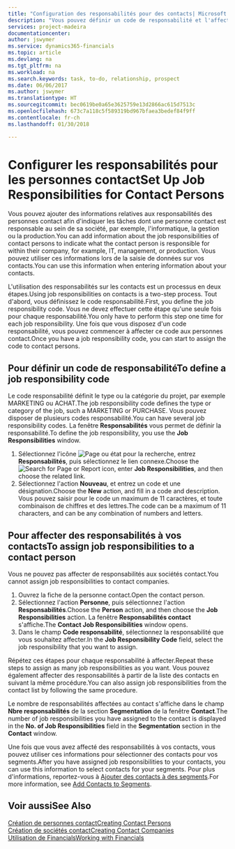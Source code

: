 ```yaml
---
title: "Configuration des responsabilités pour des contacts| Microsoft Docs"
description: "Vous pouvez définir un code de responsabilité et l'affecter à un contact pour indiquer les tâches dont votre contact est en charge dans sa société, par exemple, l'informatique ou la production."
services: project-madeira
documentationcenter: 
author: jswymer
ms.service: dynamics365-financials
ms.topic: article
ms.devlang: na
ms.tgt_pltfrm: na
ms.workload: na
ms.search.keywords: task, to-do, relationship, prospect
ms.date: 06/06/2017
ms.author: jswymer
ms.translationtype: HT
ms.sourcegitcommit: bec0619be0a65e3625759e13d2866ac615d7513c
ms.openlocfilehash: 673c7a118c5f589319bd967bfaea3bedef84f9ff
ms.contentlocale: fr-ch
ms.lasthandoff: 01/30/2018

---
```

# <a name="set-up-job-responsibilities-for-contact-persons"></a><span data-ttu-id="9e53e-103">Configurer les responsabilités pour les personnes contact</span><span class="sxs-lookup"><span data-stu-id="9e53e-103">Set Up Job Responsibilities for Contact Persons</span></span>
<span data-ttu-id="9e53e-104">Vous pouvez ajouter des informations relatives aux responsabilités des personnes contact afin d'indiquer les tâches dont une personne contact est responsable au sein de sa société, par exemple, l'informatique, la gestion ou la production.</span><span class="sxs-lookup"><span data-stu-id="9e53e-104">You can add information about the job responsibilities of contact persons to indicate what the contact person is responsible for within their company, for example, IT, management, or production.</span></span> <span data-ttu-id="9e53e-105">Vous pouvez utiliser ces informations lors de la saisie de données sur vos contacts.</span><span class="sxs-lookup"><span data-stu-id="9e53e-105">You can use this information when entering information about your contacts.</span></span>

<span data-ttu-id="9e53e-106">L'utilisation des responsabilités sur les contacts est un processus en deux étapes.</span><span class="sxs-lookup"><span data-stu-id="9e53e-106">Using job responsibilities on contacts is a two-step process.</span></span> <span data-ttu-id="9e53e-107">Tout d'abord, vous définissez le code responsabilité.</span><span class="sxs-lookup"><span data-stu-id="9e53e-107">First, you define the job responsibility code.</span></span> <span data-ttu-id="9e53e-108">Vous ne devez effectuer cette étape qu'une seule fois pour chaque responsabilité.</span><span class="sxs-lookup"><span data-stu-id="9e53e-108">You only have to perform this step one time for each job responsibility.</span></span> <span data-ttu-id="9e53e-109">Une fois que vous disposez d'un code responsabilité, vous pouvez commencer à affecter ce code aux personnes contact.</span><span class="sxs-lookup"><span data-stu-id="9e53e-109">Once you have a job responsibility code, you can start to assign the code to contact persons.</span></span>

## <a name="to-define-a-job-responsibility-code"></a><span data-ttu-id="9e53e-110">Pour définir un code de responsabilité</span><span class="sxs-lookup"><span data-stu-id="9e53e-110">To define a job responsibility code</span></span>
<span data-ttu-id="9e53e-111">Le code responsabilité définit le type ou la catégorie du projet, par exemple MARKETING ou ACHAT.</span><span class="sxs-lookup"><span data-stu-id="9e53e-111">The job responsibility code defines the type or category of the job, such a MARKETING or PURCHASE.</span></span> <span data-ttu-id="9e53e-112">Vous pouvez disposer de plusieurs codes responsabilité.</span><span class="sxs-lookup"><span data-stu-id="9e53e-112">You can have several job responsibility codes.</span></span> <span data-ttu-id="9e53e-113">La fenêtre **Responsabilités** vous permet de définir la responsabilité.</span><span class="sxs-lookup"><span data-stu-id="9e53e-113">To define the job responsibility, you use the **Job Responsibilities** window.</span></span>

1. <span data-ttu-id="9e53e-114">Sélectionnez l'icône ![Page ou état pour la recherche](media/ui-search/search_small.png "Page ou état pour la recherche"), entrez **Responsabilités**, puis sélectionnez le lien connexe.</span><span class="sxs-lookup"><span data-stu-id="9e53e-114">Choose the ![Search for Page or Report](media/ui-search/search_small.png "Search for Page or Report icon") icon, enter **Job Responsibilities**, and then choose the related link.</span></span>
2. <span data-ttu-id="9e53e-115">Sélectionnez l'action **Nouveau**, et entrez un code et une désignation.</span><span class="sxs-lookup"><span data-stu-id="9e53e-115">Choose the **New** action, and fill in a code and description.</span></span> <span data-ttu-id="9e53e-116">Vous pouvez saisir pour le code un maximum de 11 caractères, et toute combinaison de chiffres et des lettres.</span><span class="sxs-lookup"><span data-stu-id="9e53e-116">The code can be a maximum of 11 characters, and can be any combination of numbers and letters.</span></span>

## <a name="to-assign-job-responsibilities-to-a-contact-person"></a><span data-ttu-id="9e53e-117">Pour affecter des responsabilités à vos contacts</span><span class="sxs-lookup"><span data-stu-id="9e53e-117">To assign job responsibilities to a contact person</span></span>
<span data-ttu-id="9e53e-118">Vous ne pouvez pas affecter de responsabilités aux sociétés contact.</span><span class="sxs-lookup"><span data-stu-id="9e53e-118">You cannot assign job responsibilities to contact companies.</span></span>

1. <span data-ttu-id="9e53e-119">Ouvrez la fiche de la personne contact.</span><span class="sxs-lookup"><span data-stu-id="9e53e-119">Open the contact person.</span></span>
2. <span data-ttu-id="9e53e-120">Sélectionnez l'action **Personne**, puis sélectionnez l'action **Responsabilités**.</span><span class="sxs-lookup"><span data-stu-id="9e53e-120">Choose the **Person** action, and then choose the **Job Responsibilities** action.</span></span> <span data-ttu-id="9e53e-121">La fenêtre **Responsabilités contact** s'affiche.</span><span class="sxs-lookup"><span data-stu-id="9e53e-121">The **Contact Job Responsibilities** window opens.</span></span>
3. <span data-ttu-id="9e53e-122">Dans le champ **Code responsabilité**, sélectionnez la responsabilité que vous souhaitez affecter.</span><span class="sxs-lookup"><span data-stu-id="9e53e-122">In the **Job Responsibility Code** field, select the job responsibility that you want to assign.</span></span>

<span data-ttu-id="9e53e-123">Répétez ces étapes pour chaque responsabilité à affecter.</span><span class="sxs-lookup"><span data-stu-id="9e53e-123">Repeat these steps to assign as many job responsibilities as you want.</span></span> <span data-ttu-id="9e53e-124">Vous pouvez également affecter des responsabilités à partir de la liste des contacts en suivant la même procédure.</span><span class="sxs-lookup"><span data-stu-id="9e53e-124">You can also assign job responsibilities from the contact list by following the same procedure.</span></span>

<span data-ttu-id="9e53e-125">Le nombre de responsabilités affectées au contact s'affiche dans le champ **Nbre responsabilités** de la section **Segmentation** de la fenêtre **Contact**.</span><span class="sxs-lookup"><span data-stu-id="9e53e-125">The number of job responsibilities you have assigned to the contact is displayed in the **No. of Job Responsibilities** field in the **Segmentation** section in the **Contact** window.</span></span>

<span data-ttu-id="9e53e-126">Une fois que vous avez affecté des responsabilités à vos contacts, vous pouvez utiliser ces informations pour sélectionner des contacts pour vos segments.</span><span class="sxs-lookup"><span data-stu-id="9e53e-126">After you have assigned job responsibilities to your contacts, you can use this information to select contacts for your segments.</span></span> <span data-ttu-id="9e53e-127">Pour plus d'informations, reportez-vous à [Ajouter des contacts à des segments](marketing-add-contact-segment.md).</span><span class="sxs-lookup"><span data-stu-id="9e53e-127">For more information, see [Add Contacts to Segments](marketing-add-contact-segment.md).</span></span>

## <a name="see-also"></a><span data-ttu-id="9e53e-128">Voir aussi</span><span class="sxs-lookup"><span data-stu-id="9e53e-128">See Also</span></span>
[<span data-ttu-id="9e53e-129">Création de personnes contact</span><span class="sxs-lookup"><span data-stu-id="9e53e-129">Creating Contact Persons</span></span>](marketing-create-contact-persons.md)  
[<span data-ttu-id="9e53e-130">Création de sociétés contact</span><span class="sxs-lookup"><span data-stu-id="9e53e-130">Creating Contact Companies</span></span>](marketing-create-contact-companies.md)  
[<span data-ttu-id="9e53e-131">Utilisation de Financials</span><span class="sxs-lookup"><span data-stu-id="9e53e-131">Working with Financials</span></span>](ui-work-product.md)

